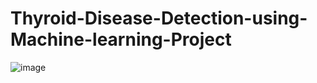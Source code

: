 # Thyroid-Disease-Detection-using-Machine-learning-Project
![image](https://github.com/BhavikaPathak/Thyroid_Disease_Detection_project/assets/124080460/ef0533a5-4579-41c6-94c3-1b0cdc4c43a0)

